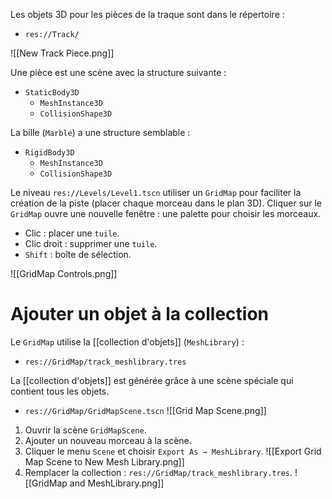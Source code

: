 Les objets 3D pour les pièces de la traque sont dans le répertoire :
- `res://Track/`

![[New Track Piece.png]]

Une pièce est une scène avec la structure suivante :
- `StaticBody3D`
	- `MeshInstance3D`
	- `CollisionShape3D`

La bille (`Marble`) a une structure semblable :
- `RigidBody3D`
	- `MeshInstance3D`
	- `CollisionShape3D`

Le niveau `res://Levels/Level1.tscn` utiliser un `GridMap` pour faciliter la création de la piste (placer chaque morceau dans le plan 3D).  Cliquer sur le `GridMap` ouvre une nouvelle fenêtre : une palette pour choisir les morceaux. 

- Clic : placer une `tuile`.
- Clic droit : supprimer une `tuile`.
- `Shift` : boîte de sélection.

![[GridMap Controls.png]]
# Ajouter un objet à la collection

Le `GridMap` utilise la [[collection d'objets]] (`MeshLibrary`) :
- `res://GridMap/track_meshlibrary.tres`

La [[collection d'objets]] est générée grâce à une scène spéciale qui contient tous les objets.
- `res://GridMap/GridMapScene.tscn`
![[Grid Map Scene.png]]

1. Ouvrir la scène `GridMapScene`. 
2. Ajouter un nouveau morceau à la scène.
3. Cliquer le menu `Scene` et choisir `Export As ⇾ MeshLibrary`.
	 ![[Export Grid Map Scene to New Mesh Library.png]]
4. Remplacer la collection : `res://GridMap/track_meshlibrary.tres`.
	![[GridMap and MeshLibrary.png]]